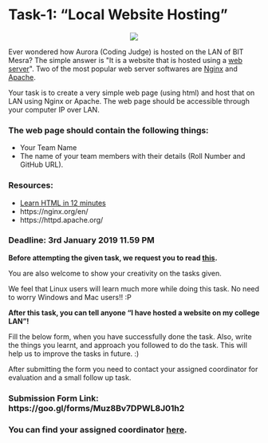<h1>Task-1: “Local Website Hosting”</h1>

<p align="center">
<img src="https://github.com/acmbitmesra/DevHack-0.2/blob/master/task-1/meme.PNG" />
</p>

Ever wondered how Aurora (Coding Judge) is hosted on the LAN of BIT Mesra? The simple answer is "It is a website that is hosted using a [web server](https://whatis.techtarget.com/definition/Web-server)". Two of the most popular web server softwares are [Nginx](https://www.nginx.com/resources/wiki/) and [Apache](https://www.wpbeginner.com/glossary/apache/). 

Your task is to create a very simple web page (using html) and host that on LAN using Nginx or Apache. The web page should be accessible through your computer IP over LAN.

 <h3>The web page should contain the following things:</h3>
<ul>
<li> Your Team Name
<li> The name of your team members with their details (Roll Number and GitHub URL).
</ul>
<h3><b>Resources:</b></h3>
<ul>
  <li><a href="https://www.youtube.com/watch?v=bWPMSSsVdPk">Learn HTML in 12 minutes</a></li>
  <li>https://nginx.org/en/</li>
  <li>https://httpd.apache.org/</li> 
</ul>

<h3><b>Deadline: 3rd January 2019 11.59 PM</b></h3>

<b>Before attempting the given task, we request you to read [this](https://github.com/acmbitmesra/DevHack-0.2#some-points-to-consider).</b>

You are also welcome to show your creativity on the tasks given.

We feel that Linux users will learn much more while doing this task. No need to worry Windows and Mac users!! :P

<b>After this task, you can tell anyone “I have hosted a website on my college LAN”!</b>


Fill the below form, when you have successfully done the task. Also, write the things you learnt, and approach you followed to do the task. This will help us to improve the tasks in future. :)

After submitting the form you need to contact your assigned coordinator for evaluation and a small follow up task.

<h3><b>Submission Form Link: https://goo.gl/forms/Muz8Bv7DPWL8J01h2</b></h3>

<h3><b>You can find your assigned coordinator <a href="https://goo.gl/LhBifq">here</a>.</b></h3>
